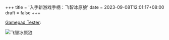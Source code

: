 +++
title = '入手新游戏手柄：飞智冰原狼'
date = 2023-09-08T12:01:17+08:00
draft = false
+++

[Gamepad Tester](https://hardwaretester.com/gamepad):

![飞智冰原狼](/images/2023-09-03_21-01-15.png)

